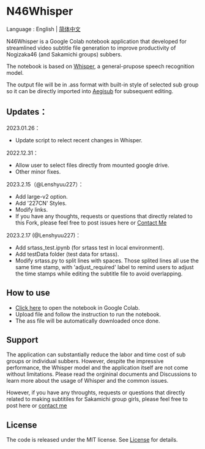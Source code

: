 # N46Whisper

Language : English | [简体中文](./README_CN.md) 

N46Whisper is a Google Colab notebook application that developed for streamlined video subtitle file generation to improve productivity of Nogizaka46 (and Sakamichi groups) subbers.

The notebook is based on [Whisper](https://github.com/openai/whisper), a general-prupose speech recognition model.

The output file will be in .ass format with built-in style of selected sub group so it can be directly imported into [Aegisub](https://github.com/Aegisub/Aegisub) for subsequent editing.

## Updates：
2023.01.26：
* Update script to relect recent changes in Whisper.

2022.12.31：
* Allow user to select files directly from mounted google drive.
* Other minor fixes.

2023.2.15（@Lenshyuu227）：
* Add large-v2 option.
* Add '227CN' Styles.
* Modify links.
* If you have any thoughts, requests or questions that directly related to this Fork, please feel free to post issues here or [Contact Me](mailto:kakiharuka@lenshyuu.com)

2023.2.17 (@Lenshyuu227)：
* Add srtass_test.ipynb (for srtass test in local environment).
* Add testData folder (test data for srtass).
* Modify srtass.py to split lines with spaces. Those splited lines all use the same time stamp, with 'adjust_required' label to remind users to adjust the time stamps while editing the subtitle file to avoid overlapping.

## How to use
* [Click here](https://colab.research.google.com/github/Lenshyuu227/N46Whisper_227/blob/main/N46Whisper.ipynb) to open the notebook in Google Colab.
* Upload file and follow the instruction to run the notebook.
* The ass file will be automatically downloaded once done.

## Support
The application can substantially reduce the labor and time cost of sub groups or individual subbers. However, despite the impressive performance, the Whisper model and the application itself are not come without limitations. Please read the orgininal documents and Discussions to learn more about the usage of Whisper and the common issues.

However, if you have any throughts, requests or questions that directly related to making subtitiles for Sakamichi group girls, please feel free to post here or [contact me](mailto:admin@ikedateresa.cc)

## License
The code is released under the MIT license. See [License](./LICENSE.md) for details.
